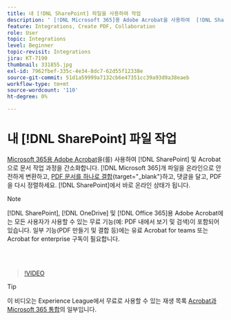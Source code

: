 ```yaml
---
title: 내 [!DNL SharePoint] 파일을 사용하여 작업
description: ' [!DNL Microsoft 365]용 Adobe Acrobat을 사용하여  [!DNL SharePoint] 및 Acrobat으로 문서 작업 과정 간소화'
feature: Integrations, Create PDF, Collaboration
role: User
topic: Integrations
level: Beginner
topic-revisit: Integrations
jira: KT-7190
thumbnail: 331855.jpg
exl-id: 7962fbef-335c-4e34-8dc7-62d55f12338e
source-git-commit: 51d1a59999a7132cb6e47351cc39a93d9a38eaeb
workflow-type: tm+mt
source-wordcount: '110'
ht-degree: 0%

---
```


# 내 [!DNL SharePoint] 파일 작업

[Microsoft 365용 Adobe Acrobat](https://appsource.microsoft.com/en-us/product/web-apps/adobeinc.adobe-document-cloud-pdf?tab=Overview)을(를) 사용하여 [!DNL SharePoint] 및 Acrobat으로 문서 작업 과정을 간소화합니다. [!DNL Microsoft 365]개 파일을 온라인으로 안전하게 변환하고, [PDF 문서를 하나로 결합](https://www.adobe.com/kr/acrobat/online/merge-pdf.html){target="_blank"}하고, 댓글을 달고, PDF을 다시 정렬하세요. [!DNL SharePoint]에서 바로 온라인 상태가 됩니다.

>[!NOTE]
>
>[!DNL SharePoint], [!DNL OneDrive] 및 [!DNL Office 365]용 Adobe Acrobat에는 모든 사용자가 사용할 수 있는 무료 기능(예: PDF 내에서 보기 및 검색)이 포함되어 있습니다. 일부 기능(PDF 만들기 및 결합 등)에는 유료 Acrobat for teams 또는 Acrobat for enterprise 구독이 필요합니다.

<br> 

>[!VIDEO](https://video.tv.adobe.com/v/331855?quality=12&learn=on&hidetitle=true)

>[!TIP]
>
>이 비디오는 Experience League에서 무료로 사용할 수 있는 재생 목록 [Acrobat과 Microsoft 365 통합](https://experienceleague.adobe.com/ko/playlists/acrobat-integrate-microsoft-365)의 일부입니다.

